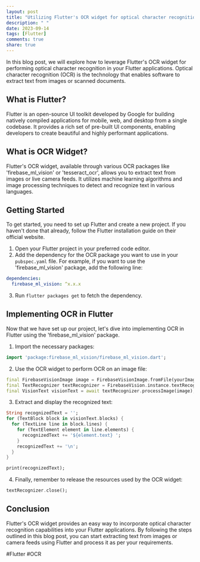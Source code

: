 ```yaml
---
layout: post
title: "Utilizing Flutter's OCR widget for optical character recognition"
description: " "
date: 2023-09-14
tags: [Flutter]
comments: true
share: true
---
```


In this blog post, we will explore how to leverage Flutter's OCR widget for performing optical character recognition in your Flutter applications. Optical character recognition (OCR) is the technology that enables software to extract text from images or scanned documents.

## What is Flutter?

Flutter is an open-source UI toolkit developed by Google for building natively compiled applications for mobile, web, and desktop from a single codebase. It provides a rich set of pre-built UI components, enabling developers to create beautiful and highly performant applications.

## What is OCR Widget?

Flutter's OCR widget, available through various OCR packages like 'firebase_ml_vision' or 'tesseract_ocr', allows you to extract text from images or live camera feeds. It utilizes machine learning algorithms and image processing techniques to detect and recognize text in various languages.

## Getting Started

To get started, you need to set up Flutter and create a new project. If you haven't done that already, follow the Flutter installation guide on their official website.

1. Open your Flutter project in your preferred code editor.
2. Add the dependency for the OCR package you want to use in your `pubspec.yaml` file. For example, if you want to use the 'firebase_ml_vision' package, add the following line:

```yaml
dependencies:
  firebase_ml_vision: ^x.x.x
```

3. Run `flutter packages get` to fetch the dependency.

## Implementing OCR in Flutter

Now that we have set up our project, let's dive into implementing OCR in Flutter using the 'firebase_ml_vision' package.

1. Import the necessary packages:

```dart
import 'package:firebase_ml_vision/firebase_ml_vision.dart';
```

2. Use the OCR widget to perform OCR on an image file:

```dart
final FirebaseVisionImage image = FirebaseVisionImage.fromFile(yourImageFile);
final TextRecognizer textRecognizer = FirebaseVision.instance.textRecognizer();
final VisionText visionText = await textRecognizer.processImage(image);
```

3. Extract and display the recognized text:

```dart
String recognizedText = '';
for (TextBlock block in visionText.blocks) {
  for (TextLine line in block.lines) {
    for (TextElement element in line.elements) {
      recognizedText += '${element.text} ';
    }
    recognizedText += '\n';
  }
}

print(recognizedText);
```

4. Finally, remember to release the resources used by the OCR widget:

```dart
textRecognizer.close();
```

## Conclusion

Flutter's OCR widget provides an easy way to incorporate optical character recognition capabilities into your Flutter applications. By following the steps outlined in this blog post, you can start extracting text from images or camera feeds using Flutter and process it as per your requirements.

#Flutter #OCR